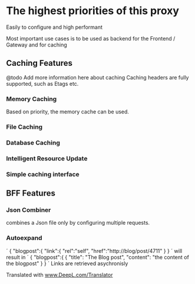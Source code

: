# The highest priorities of this proxy

Easily to configure and high performant

Most important use cases is to be used as backend for the Frontend / Gateway
and for caching

## Caching Features

@todo Add more information here about caching
Caching headers are fully supported, such as Etags etc.

### Memory Caching

Based on priority, the memory cache can be used.

### File Caching

### Database Caching

### Intelligent Resource Update

### Simple caching interface

## BFF Features

### Json Combiner

combines a Json file only by configuring multiple requests.

### Autoexpand

´
{
    "blogpost":{
      "link":{
         "rel":"self",
         "href":"http://blog/post/4711"
      }
}
´
will result in
´
{
    "blogpost":{
      {
          "title": "The Blog post",
          "content": "the content of the blogpost"
      }
}
´
Links are retrieved asychronisly





Translated with www.DeepL.com/Translator
